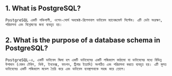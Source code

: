 ## 1. What is PostgreSQL?
    PostgreSQL একটি শক্তিশালী, ওপেন-সোর্স অবজেক্ট-রিলেশনাল ডাটাবেস ম্যানেজমেন্ট সিস্টেম। এটি ডেটা সংরক্ষণ, পরিচালনা এবং বিশ্লেষণের জন্য ব্যবহৃত হয়।

## 2. What is the purpose of a database schema in PostgreSQL?

    PostgreSQL-এ, একটি ডাটাবেস স্কিমা হল একটি ডাটাবেসের একটি লজিক্যাল কাঠামো যা ডাটাবেসের মধ্যে বিভিন্ন উপাদান (যেমন টেবিল, ভিউ, ইনডেক্স, ফাংশন, ট্রিগার ইত্যাদি) সংগঠিত এবং পরিচালনা করতে ব্যবহৃত হয়। এটি মূলত ডাটাবেসের একটি লজিক্যাল মডেল তৈরি করে এবং ডাটাবেস ব্যবস্থাপনাকে সহজ করে তোলে।